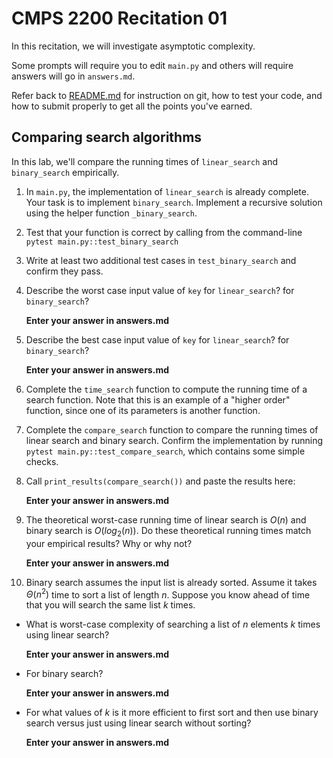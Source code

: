 # CMPS 2200  Recitation 01

In this recitation, we will investigate asymptotic complexity. 

Some prompts will require you to edit `main.py` and others will require answers will go in `answers.md`.

Refer back to [README.md](README.md) for instruction on git, how to test your code, and how to submit properly to get all the points you've earned.

## Comparing search algorithms

In this lab, we'll compare the running times of `linear_search` and `binary_search` empirically.

1. In `main.py`, the implementation of `linear_search` is already complete. Your task is to implement `binary_search`. Implement a recursive solution using the helper function `_binary_search`. 

2. Test that your function is correct by calling from the command-line `pytest main.py::test_binary_search`

3. Write at least two additional test cases in `test_binary_search` and confirm they pass.

4. Describe the worst case input value of `key` for `linear_search`? for `binary_search`? 

    **Enter your answer in answers.md**

5. Describe the best case input value of `key` for `linear_search`? for `binary_search`? 

    **Enter your answer in answers.md**

6. Complete the `time_search` function to compute the running time of a search function. Note that this is an example of a "higher order" function, since one of its parameters is another function.

7. Complete the `compare_search` function to compare the running times of linear search and binary search. Confirm the implementation by running `pytest main.py::test_compare_search`, which contains some simple checks.

8. Call `print_results(compare_search())` and paste the results here:

    **Enter your answer in answers.md**

9. The theoretical worst-case running time of linear search is $O(n)$ and binary search is $O(log_2(n))$. Do these theoretical running times match your empirical results? Why or why not?

    **Enter your answer in answers.md**

10. Binary search assumes the input list is already sorted. Assume it takes $\Theta(n^2)$ time to sort a list of length $n$. Suppose you know ahead of time that you will search the same list $k$ times. 
  + What is worst-case complexity of searching a list of $n$ elements $k$ times using linear search? 
  
      **Enter your answer in answers.md**
  + For binary search? 
  
      **Enter your answer in answers.md**
  + For what values of $k$ is it more efficient to first sort and then use binary search versus just using linear search without sorting? 
  
      **Enter your answer in answers.md**
